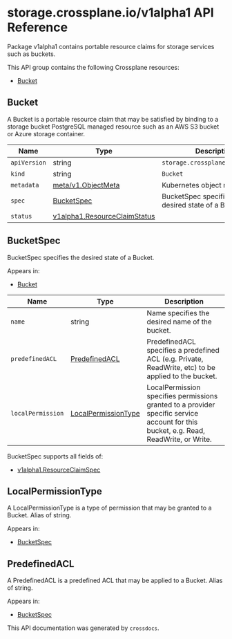 # storage.crossplane.io/v1alpha1 API Reference

Package v1alpha1 contains portable resource claims for storage services such as buckets.

This API group contains the following Crossplane resources:

* [Bucket](#Bucket)

## Bucket

A Bucket is a portable resource claim that may be satisfied by binding to a storage bucket PostgreSQL managed resource such as an AWS S3 bucket or Azure storage container.


Name | Type | Description
-----|------|------------
`apiVersion` | string | `storage.crossplane.io/v1alpha1`
`kind` | string | `Bucket`
`metadata` | [meta/v1.ObjectMeta](https://kubernetes.io/docs/reference/generated/kubernetes-api/v1.15/#objectmeta-v1-meta) | Kubernetes object metadata.
`spec` | [BucketSpec](#BucketSpec) | BucketSpec specifies the desired state of a Bucket.
`status` | [v1alpha1.ResourceClaimStatus](../crossplane-runtime/core-crossplane-io-v1alpha1.md#resourceclaimstatus) | 



## BucketSpec

BucketSpec specifies the desired state of a Bucket.

Appears in:

* [Bucket](#Bucket)


Name | Type | Description
-----|------|------------
`name` | string | Name specifies the desired name of the bucket.
`predefinedACL` | [PredefinedACL](#PredefinedACL) | PredefinedACL specifies a predefined ACL (e.g. Private, ReadWrite, etc) to be applied to the bucket.
`localPermission` | [LocalPermissionType](#LocalPermissionType) | LocalPermission specifies permissions granted to a provider specific service account for this bucket, e.g. Read, ReadWrite, or Write.


BucketSpec supports all fields of:

* [v1alpha1.ResourceClaimSpec](../crossplane-runtime/core-crossplane-io-v1alpha1.md#resourceclaimspec)


## LocalPermissionType

A LocalPermissionType is a type of permission that may be granted to a Bucket. Alias of string.

Appears in:

* [BucketSpec](#BucketSpec)


## PredefinedACL

A PredefinedACL is a predefined ACL that may be applied to a Bucket. Alias of string.

Appears in:

* [BucketSpec](#BucketSpec)


This API documentation was generated by `crossdocs`.